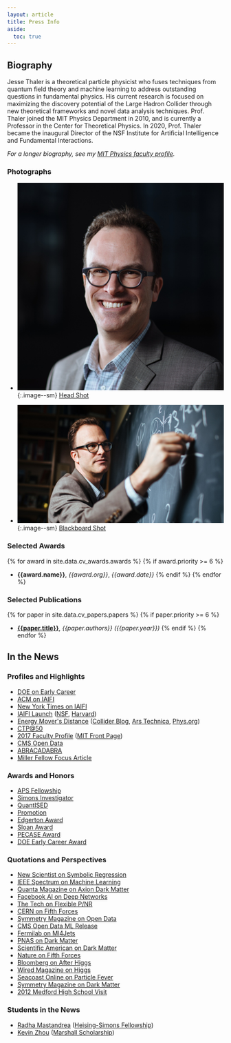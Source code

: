 ```yaml
---
layout: article
title: Press Info
aside:
  toc: true
---
```



## Biography

Jesse Thaler is a theoretical particle physicist who fuses techniques from quantum field theory and machine learning to address outstanding questions in fundamental physics. His current research is focused on maximizing the discovery potential of the Large Hadron Collider through new theoretical frameworks and novel data analysis techniques. Prof. Thaler joined the MIT Physics Department in 2010, and is currently a Professor in the Center for Theoretical Physics. In 2020, Prof. Thaler became the inaugural Director of the NSF Institute for Artificial Intelligence and Fundamental Interactions.

*For a longer biography, see my [MIT Physics faculty profile](https://physics.mit.edu/faculty/jesse-thaler/).*

### Photographs

  * ![Head Shot](images/jthaler_photo_2017.jpg){:.image--sm}
    [Head Shot](images/jthaler_photo_2017.jpg)
    
  * ![Blackboard Shot](images/jthaler_mit_spotlight.jpg){:.image--sm}
    [Blackboard Shot](images/jthaler_mit_spotlight.jpg)

### Selected Awards

{% for award in site.data.cv_awards.awards %}
  {% if award.priority >= 6 %}
  * **{{award.name}}**, *{{award.org}}*, *{{award.date}}*
  {% endif %}
{% endfor %}

### Selected Publications


{% for paper in site.data.cv_papers.papers %}
  {% if paper.priority >= 6 %}
  * **[{{paper.title}}](https://doi.org/{{paper.doi}})**, *{{paper.authors}} ({{paper.year}})* 
  {% endif %}
{% endfor %}


## In the News

### Profiles and Highlights

  * [DOE on Early Career](https://www.energy.gov/science/articles/jesse-thaler-then-and-now-2011-early-career-award-winner)
  * [ACM on IAIFI](https://cacm.acm.org/news/253847-using-ai-to-drill-down-in-physics/)
  * [New York Times on IAIFI](https://www.nytimes.com/2020/11/23/science/artificial-intelligence-ai-physics-theory.html)
  * [IAIFI Launch](https://news.mit.edu/2020/nsf-announces-mit-led-institute-artificial-intelligence-fundamental-interactions-0826)
    ([NSF](https://www.nsf.gov/news/special_reports/announcements/082620.jsp), [Harvard](https://www.news.harvard.edu/gazette/story/2020/08/harvard-a-partner-in-20-million-ai-institute/))
  * [Energy Mover's Distance](http://news.mit.edu/2019/new-physics-anomalous-particles-0726)
    ([Collider Blog](https://muon.wordpress.com/2019/02/24/miracles-when-you-use-the-right-metric/), [Ars Technica](https://arstechnica.com/science/2019/07/mit-physicists-social-networks-could-hold-the-key-to-finding-new-particles/), [Phys.org](https://phys.org/news/2019-08-metric-capture-similarity-collider-events.html))
  * [CTP@50](http://news.mit.edu/2018/mit-center-theoretical-physics-marks-50th-anniversary-symposium-looking-present-and-future-0328)
  * [2017 Faculty Profile](http://news.mit.edu/2017/faculty-profile-jesse-thaler-1107) ([MIT Front Page](http://spotlight.mit.edu/2017/chalkboard-theorist))
  * [CMS Open Data](http://news.mit.edu/2017/first-open-access-data-large-collider-subatomic-particle-patterns-0929)
  * [ABRACADABRA](http://news.mit.edu/2016/team-simulates-magnetar-seek-dark-matter-particle-1007)
  * [Miller Fellow Focus Article](http://www.jthaler.net/downloads/jthaler_MillerNewsletter.pdf)

### Awards and Honors

  * [APS Fellowship](https://news.mit.edu/2022/american-physical-society-fellows-1019)
  * [Simons Investigator](https://news.mit.edu/2022/three-mit-faculty-members-named-2022-simons-investigators-0624)
  * [QuantISED](http://news.mit.edu/2018/mit-center-theoretical-physics-professors-quantum-information-science-awards-1012)
  * [Promotion](http://news.mit.edu/2017/seven-mit-science-professors-granted-tenure-0628)
  * [Edgerton Award](http://news.mit.edu/2016/ribbeck-thale-edgerton-award-0420)
  * [Sloan Award](http://newsoffice.mit.edu/2013/six-mit-researchers-win-sloan-research-fellowships)
  * [PECASE Award](http://newsoffice.mit.edu/2012/pecase-winners-announced-0723)
  * [DOE Early Career Award](http://science.mit.edu/news/five-mit-receive-doe-early-career-research-grants)

### Quotations and Perspectives

  * [New Scientist on Symbolic Regression](https://www.newscientist.com/article/mg25634141-200-will-artificial-intelligence-ever-discover-new-laws-of-physics/)
  * [IEEE Spectrum on Machine Learning](https://spectrum.ieee.org/machine-learning-in-physics)
  * [Quanta Magazine on Axion Dark Matter](https://www.quantamagazine.org/a-hint-of-dark-matter-sends-physicists-looking-to-the-skies-20211019/)
  * [Facebook AI on Deep Networks](https://ai.facebook.com/blog/advancing-ai-theory-with-a-first-principles-understanding-of-deep-neural-networks/)
  * [The Tech on Flexible P/NR](https://thetech.com/2020/03/25/faculty-discuss-flexible-pnr)
  * [CERN on Fifth Forces](https://phys.org/news/2019-11-plot-thickens-hypothetical-x17-particle.html)
  * [Symmetry Magazine on Open Data](http://symmetrymagazine.org/article/with-open-data-scientists-share-their-work)
  * [CMS Open Data ML Release](https://cms.cern/news/cms-releases-open-data-machine-learning)
  * [Fermilab on Ml4Jets](https://news.fnal.gov/2018/11/scientists-meet-at-fermilab-to-discuss-machine-learning-for-jet-physics/)
  * [PNAS on Dark Matter](http://www.pnas.org/content/114/44/11557.full.pdf)
  * [Scientific American on Dark Matter](https://www.scientificamerican.com/article/in-the-dark-about-dark-matter/)
  * [Nature on Fifth Forces](https://www.nature.com/news/has-a-hungarian-physics-lab-found-a-fifth-force-of-nature-1.19957)
  * [Bloomberg on After Higgs](http://www.bloomberg.com/news/articles/2015-04-02/after-higgs-boson-what-physicists-are-looking-for-now)
  * [Wired Magazine on Higgs](http://www.wired.com/2015/01/higgs-discovery-hijack-attempt/)
  * [Seacoast Online on Particle Fever](http://www.seacoastonline.com/article/20140514/NEWS/405140373)
  * [Symmetry Magazine on Dark Matter](http://www.symmetrymagazine.org/article/november-2013/connecting-the-visible-universe-with-dark-matter)
  * [2012 Medford High School Visit](http://www.mhsmustangnews.com/2012/10/29/academic-news-mits-jesse-thaler-visits-mhs/)

### Students in the News

  * [Radha Mastandrea](http://news.mit.edu/2018/Radha-Mastandrea-student-1018)  ([Heising-Simons Fellowship](http://news.mit.edu/2018/paying-it-forward-fellowship-boosts-women-physics-0802))
  * [Kevin Zhou](http://news.mit.edu/2017/student-profile-kevin-zhou-0421)  ([Marshall Scholarship](http://news.mit.edu/2016/four-mit-students-marshall-scholars-1128))

<!--
## Research Interests

The dots above indicate publications on my [[cv]].  My research interests span a [[research details|wide range of topics]] in and beyond the standard model:

  * Collider Physics and Quantum Chromodynamics
    * [[research details#Jets and Jet Substructure|Jets and Jet Substructure]]
    * [[research details#Open Data Studies|Open Data Studies]]
  * Theoretical Frameworks Beyond the Standard Model
    * [[research details#Novel Dark Matter Dynamics|Novel Dark Matter Dynamics]]
    * [[research details#Supersymmetry and Supersymmetry Breaking|Supersymmetry and Supersymmetry Breaking]]

### Selected Publications

  * **Dark Photons from Charm Mesons at LHCb**. \\ Philip Ilten, Jesse Thaler, Mike Williams, and Wei Xue. \\ [[http://dx.doi.org/10.1103/PhysRevD.92.115017|Phys. Rev. D92:115017 (2015)]], [[http://arxiv.org/abs/1509.06765|arXiv:1509.06765]].

  * **The Goldstone and Goldstino of Supersymmetric Inflation**. \\ Yonatan Kahn, Daniel A. Roberts, and Jesse Thaler. \\ [[http://dx.doi.org/10.1007/JHEP10(2015)001|JHEP 1510:001 (2015)]], [[http://arxiv.org/abs/1504.05958|arXiv:1504.05958]].

  * **Sudakov Safety in Perturbative QCD**. \\ Andrew J. Larkoski, Simone Marzani, and Jesse Thaler. \\ [[http://dx.doi.org/10.1103/PhysRevD.91.111501|Phys. Rev. D91:111501 (2015)]], [[http://arxiv.org/abs/1502.01719|arXiv:1502.01719]].

  *  **(In)direct Detection of Boosted Dark Matter**. \\ Kaustubh Agashe, Yanou Cui, Lina Necib, and Jesse Thaler.  \\ [[http://dx.doi.org/10.1088/1475-7516/2014/10/062|JCAP 1410:062 (2014)]], [[http://arxiv.org/abs/1405.7370|arXiv:1405.7370]].

  * **Soft Drop**. \\ Andrew J. Larkoski, Simone Marzani, Gregory Soyez, and Jesse Thaler.\\ [[http://dx.doi.org/10.1007/JHEP05(2014)146|JHEP 1405:146 (2014)]], [[http://arxiv.org/abs/1402.2657|arXiv:1402.2657]].

  * **Anomaly Mediation from Unbroken Supergravity**. \\ Francesco D'Eramo, Jesse Thaler, and Zachary Thomas. \\ [[http://dx.doi.org/10.1007/JHEP09(2013)125|JHEP 1309:125 (2013)]], [[http://arxiv.org/abs/1307.3251|arXiv:1307.3251]].

  * **Flavor Mediation Delivers Natural SUSY**. \\ Nathaniel Craig, Matthew McCullough, and Jesse Thaler. \\ [[http://dx.doi.org/10.1007/JHEP06(2012)046|JHEP 1206:046 (2012)]], [[http://www.arxiv.org/abs/1203.1622|arXiv:1203.1622]].

  * **Identifying Boosted Objects with N-subjettiness**.\\ Jesse Thaler and Ken Van Tilburg.\\ [[http://dx.doi.org/10.1007/JHEP03(2011)015|JHEP 1103:015 (2011)]], [[http://www.arxiv.org/abs/1011.2268|arXiv:1011.2268]].

  * **Semi-annihilation of Dark Matter**.\\ Francesco D'Eramo and Jesse Thaler.\\ [[http://dx.doi.org/10.1007/JHEP06(2010)109|JHEP 1006:109 (2010)]], [[http://www.arxiv.org/abs/1003.5912|arXiv:1003.5912]].

  * **Goldstini**.\\ Clifford Cheung, Yasunori Nomura, and Jesse Thaler.\\  [[http://dx.doi.org/10.1007/JHEP03(2010)073|JHEP 1003:073 (2010)]], [[http://www.arxiv.org/abs/1002.1967|arXiv:1002.1967]].

  * **Jet Trimming**.\\ David Krohn, Jesse Thaler, and Lian-Tao Wang.\\ [[http://dx.doi.org/10.1007/JHEP02(2010)084|JHEP 1002:084 (2010)]], [[http://www.arxiv.org/abs/0912.1342|arXiv:0912.1342]].

  * **Dark Matter through the Axion Portal**.\\ Yasunori Nomura and Jesse Thaler.\\ [[http://link.aps.org/abstract/PRD/v79/e075008|Phys. Rev. D79:075008 (2009)]], [[http://www.arxiv.org/abs/0810.5397|arXiv:0810.5397]].
-->
